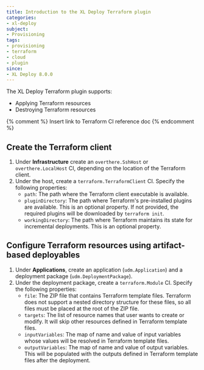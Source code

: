 ```yaml
---
title: Introduction to the XL Deploy Terraform plugin
categories:
- xl-deploy
subject:
- Provisioning
tags:
- provisioning
- terraform
- cloud
- plugin
since:
- XL Deploy 8.0.0
---
```


The XL Deploy Terraform plugin supports:

* Applying Terraform resources
* Destroying Terraform resources

{% comment %} Insert link to Terraform CI reference doc {% endcomment %}

## Create the Terraform client

1. Under **Infrastructure** create an `overthere.SshHost` or `overthere.LocalHost` CI, depending on the location of the Terraform client.
2. Under the host, create a `terraform.TerraformClient` CI. Specify the following properties:
    * `path`: The path where the Terraform client executable is available.
    * `pluginDirectory`: The path where Terraform's pre-installed plugins are available. This is an optional property. If not provided, the required plugins will be  downloaded by `terraform init`.
    * `workingDirectory`: The path where Terraform maintains its state for incremental deployments. This is an optional property.

## Configure Terraform resources using artifact-based deployables

1. Under **Applications**, create an application (`udm.Application`) and a deployment package (`udm.DeploymentPackage`).
2. Under the deployment package, create a `terraform.Module` CI. Specify the following properties:
    * `file`: The ZIP file that contains Terraform template files. Terraform does not support a nested directory structure for these files, so all files must be placed at the root of the ZIP file.
    * `targets`: The list of resource names that user wants to create or modify. It will skip other resources defined in Terraform template files.
    * `inputVariables`: The map of name and value of input variables whose values will be resolved in Terraform template files.
    * `outputVariables`: The map of name and value of output variables. This will be  populated with the outputs defined in Terraform template files after the deployment.
